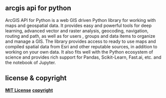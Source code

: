 ## arcgis api for python

ArcGIS API for Python is a web GIS driven Python library for working with maps and geospatial data. It provides easy and powerful tools for deep learning, advanced vector and raster analysis, geocoding, navigation, routing and path, as well as for users , groups and data items to organize and manage a GIS.
The library provides access to ready to use maps and compiled spatial data from Esri and other reputable sources, in addition to working on your own data. It also fits well with the Python ecosystem of science and provides rich support for Pandas, Scikit-Learn, Fast.ai, etc. and the notebook of Jupyter.


## license & copyright
[**MIT License**](https://github.com/slowy07/geoPy/blob/main/LICENSE)
[**copyright**](https://github.com/Esri/arcgis-python-api)